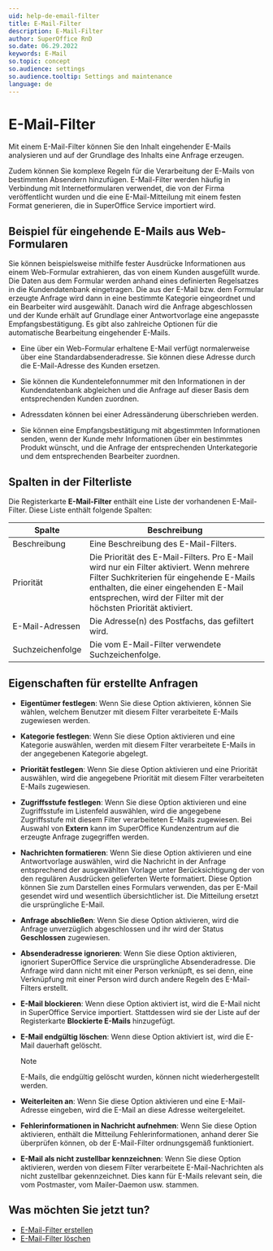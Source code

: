 ```yaml
---
uid: help-de-email-filter
title: E-Mail-Filter
description: E-Mail-Filter
author: SuperOffice RnD
so.date: 06.29.2022
keywords: E-Mail
so.topic: concept
so.audience: settings
so.audience.tooltip: Settings and maintenance
language: de
---
```


# E-Mail-Filter

Mit einem E-Mail-Filter können Sie den Inhalt eingehender E-Mails analysieren und auf der Grundlage des Inhalts eine Anfrage erzeugen.

Zudem können Sie komplexe Regeln für die Verarbeitung der E-Mails von bestimmten Absendern hinzufügen. E-Mail-Filter werden häufig in Verbindung mit Internetformularen verwendet, die von der Firma veröffentlicht wurden und die eine E-Mail-Mitteilung mit einem festen Format generieren, die in SuperOffice Service importiert wird.

## Beispiel für eingehende E-Mails aus Web-Formularen

Sie können beispielsweise mithilfe fester Ausdrücke Informationen aus einem Web-Formular extrahieren, das von einem Kunden ausgefüllt wurde. Die Daten aus dem Formular werden anhand eines definierten Regelsatzes in die Kundendatenbank eingetragen. Die aus der E-Mail bzw. dem Formular erzeugte Anfrage wird dann in eine bestimmte Kategorie eingeordnet und ein Bearbeiter wird ausgewählt. Danach wird die Anfrage abgeschlossen und der Kunde erhält auf Grundlage einer Antwortvorlage eine angepasste Empfangsbestätigung. Es gibt also zahlreiche Optionen für die automatische Bearbeitung eingehender E-Mails.

* Eine über ein Web-Formular erhaltene E-Mail verfügt normalerweise über eine Standardabsenderadresse. Sie können diese Adresse durch die E-Mail-Adresse des Kunden ersetzen.

* Sie können die Kundentelefonnummer mit den Informationen in der Kundendatenbank abgleichen und die Anfrage auf dieser Basis dem entsprechenden Kunden zuordnen.

* Adressdaten können bei einer Adressänderung überschrieben werden.

* Sie können eine Empfangsbestätigung mit abgestimmten Informationen senden, wenn der Kunde mehr Informationen über ein bestimmtes Produkt wünscht, und die Anfrage der entsprechenden Unterkategorie und dem entsprechenden Bearbeiter zuordnen.

## Spalten in der Filterliste

Die Registerkarte **E-Mail-Filter** enthält eine Liste der vorhandenen E-Mail-Filter. Diese Liste enthält folgende Spalten:

| Spalte | Beschreibung |
|---|---|
| Beschreibung | Eine Beschreibung des E-Mail-Filters. |
| Priorität | Die Priorität des E-Mail-Filters. Pro E-Mail wird nur ein Filter aktiviert. Wenn mehrere Filter Suchkriterien für eingehende E-Mails enthalten, die einer eingehenden E-Mail entsprechen, wird der Filter mit der höchsten Priorität aktiviert. |
| E-Mail-Adressen | Die Adresse(n) des Postfachs, das gefiltert wird. |
| Suchzeichenfolge | Die vom E-Mail-Filter verwendete Suchzeichenfolge. |

## Eigenschaften für erstellte Anfragen

* **Eigentümer festlegen**: Wenn Sie diese Option aktivieren, können Sie wählen, welchem Benutzer mit diesem Filter verarbeitete E-Mails zugewiesen werden.

* **Kategorie festlegen**: Wenn Sie diese Option aktivieren und eine Kategorie auswählen, werden mit diesem Filter verarbeitete E-Mails in der angegebenen Kategorie abgelegt.

* **Priorität festlegen**: Wenn Sie diese Option aktivieren und eine Priorität auswählen, wird die angegebene Priorität mit diesem Filter verarbeiteten E-Mails zugewiesen.

* **Zugriffsstufe festlegen**: Wenn Sie diese Option aktivieren und eine Zugriffsstufe im Listenfeld auswählen, wird die angegebene Zugriffsstufe mit diesem Filter verarbeiteten E-Mails zugewiesen. Bei Auswahl von **Extern** kann im SuperOffice Kundenzentrum auf die erzeugte Anfrage zugegriffen werden.

* **Nachrichten formatieren**: Wenn Sie diese Option aktivieren und eine Antwortvorlage auswählen, wird die Nachricht in der Anfrage entsprechend der ausgewählten Vorlage unter Berücksichtigung der von den regulären Ausdrücken gelieferten Werte formatiert. Diese Option können Sie zum Darstellen eines Formulars verwenden, das per E-Mail gesendet wird und wesentlich übersichtlicher ist. Die Mitteilung ersetzt die ursprüngliche E-Mail.

* **Anfrage abschließen**: Wenn Sie diese Option aktivieren, wird die Anfrage unverzüglich abgeschlossen und ihr wird der Status **Geschlossen** zugewiesen.

* **Absenderadresse ignorieren**: Wenn Sie diese Option aktivieren, ignoriert SuperOffice Service die ursprüngliche Absenderadresse. Die Anfrage wird dann nicht mit einer Person verknüpft, es sei denn, eine Verknüpfung mit einer Person wird durch andere Regeln des E-Mail-Filters erstellt.

* **E-Mail blockieren**: Wenn diese Option aktiviert ist, wird die E-Mail nicht in SuperOffice Service importiert. Stattdessen wird sie der Liste auf der Registerkarte **Blockierte E-Mails** hinzugefügt.

* **E-Mail endgültig löschen**: Wenn diese Option aktiviert ist, wird die E-Mail dauerhaft gelöscht.

    > [!NOTE]
    > E-Mails, die endgültig gelöscht wurden, können nicht wiederhergestellt werden.

* **Weiterleiten an**: Wenn Sie diese Option aktivieren und eine E-Mail-Adresse eingeben, wird die E-Mail an diese Adresse weitergeleitet.

* **Fehlerinformationen in Nachricht aufnehmen**: Wenn Sie diese Option aktivieren, enthält die Mitteilung Fehlerinformationen, anhand derer Sie überprüfen können, ob der E-Mail-Filter ordnungsgemäß funktioniert.

* **E-Mail als nicht zustellbar kennzeichnen**: Wenn Sie diese Option aktivieren, werden von diesem Filter verarbeitete E-Mail-Nachrichten als nicht zustellbar gekennzeichnet. Dies kann für E-Mails relevant sein, die vom Postmaster, vom Mailer-Daemon usw. stammen.

## Was möchten Sie jetzt tun?

* [E-Mail-Filter erstellen][1]
* [E-Mail-Filter löschen][2]

<!-- Referenced links -->
[1]: create-email-filter.md
[2]: delete-email-filter.md

<!-- Referenced images -->
